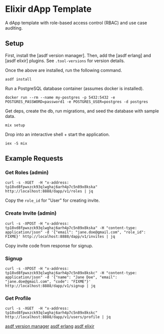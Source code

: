 # Elixir dApp Template

A dApp template with role-based access control (RBAC) and use case auditing.

## Setup

First, install the [asdf version manager]. Then, add the [asdf erlang] and [asdf elixir] plugins.
See `.tool-versions` for version details.

Once the above are installed, run the following command.

```shell
asdf install
```

Run a PostgreSQL database container (assumes docker is installed).

```shell
docker run --rm --name my-postgres -p 5432:5432 -e POSTGRES_PASSWORD=password1 -e POSTGRES_USER=postgres -d postgres
```

Get deps, create the db, run migrations, and seed the database with sample data.

```shell
mix setup
```

Drop into an interactive shell + start the application.

```shell
iex -S mix
```

## Example Requests

### Get Roles (admin)

```shell
curl -s -XGET  -H "x-address: tp18vd8fpwxzck93qlwghaj6arh4p7c5n89x8kska" http://localhost:8888/dapp/v1/roles | jq
```

Copy the `role_id` for "User" for creating invite.

### Create Invite (admin)

```shell
curl -s -XPOST -H "x-address: tp18vd8fpwxzck93qlwghaj6arh4p7c5n89x8kska" -H "content-type: application/json" -d '{"email": "jane.doe@gmail.com", "role_id": FIXME}' http://localhost:8888/dapp/v1/invites | jq
```

Copy invite code from response for signup.

### Signup

```shell
curl -s -XPOST -H "x-address: tp18vd8fpwxzck93qlwghaj6arh4p7c5n89x8kskc" -H "content-type: application/json" -d '{"name": "Jane Doe", "email": "jane.doe@gmail.com", "code": "FIXME"}' http://localhost:8888/dapp/v1/signup | jq
```

### Get Profile

```shell
curl -s -XGET  -H "x-address: tp18vd8fpwxzck93qlwghaj6arh4p7c5n89x8kskc" http://localhost:8888/dapp/v1/users/profile | jq
```

[asdf version manager](https://asdf-vm.com/guide/getting-started.html)
[asdf erlang](https://github.com/asdf-vm/asdf-erlang)
[asdf elixir](https://github.com/asdf-vm/asdf-elixir)

